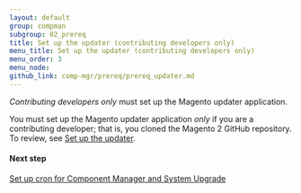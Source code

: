 ```yaml
---
layout: default
group: compman
subgroup: 02_prereq
title: Set up the updater (contributing developers only)
menu_title: Set up the updater (contributing developers only)
menu_order: 3
menu_node: 
github_link: comp-mgr/prereq/prereq_updater.md
---
```


*Contributing developers only* must set up the Magento updater application.

<div class="bs-callout bs-callout-warning">
  <p>You must set up the Magento updater application <em>only</em> if you are a contributing developer; that is, you cloned the Magento 2 GitHub repository. To review, see <a href="{{ site.gdeurl }}install-gde/prereq/prereq_updater.html">Set up the updater</a>.</p>
</div>


#### Next step

<a href="{{ site.gdeurl }}comp-mgr/prereq/prereq_cron.html">Set up cron for Component Manager and System Upgrade</a>
